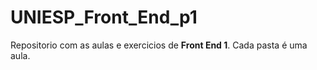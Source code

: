 # UNIESP_Front_End_p1
 
Repositorio com as aulas e exercicios de **Front End 1**. Cada pasta é uma aula.
